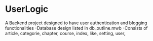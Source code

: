 # UserLogic
 A Backend project designed to have user authentication and blogging functionalities
    -Database design listed in db_outline.mwb
        -Consists of article, categorie, chapter, course, index, like, setting, user,
